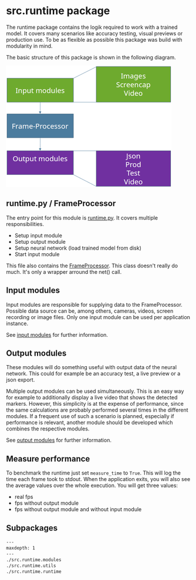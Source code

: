 # src.runtime package
The runtime package contains the logik required to work with a trained model. It covers many scenarios like accuracy testing, visual previews or production use.
To be as flexible as possible this package was build with modularity in mind. 

The basic structure of this package is shown in the following diagram.

![Diagram: Runtime module](./_static/runtime_diagram.png)

## runtime.py / FrameProcessor
The entry point for this module is [runtime.py](./src.runtime.runtime). It covers multiple responsibilities.
- Setup input module
- Setup output module
- Setup neural network (load trained model from disk)
- Start input module

This file also contains the [FrameProcessor](src.runtime.runtime.FrameProcessor). This class doesn't really do much.
It's only a wrapper arround the net() call.

## Input modules
Input modules are responsible for supplying data to the FrameProcessor. 
Possible data source can be, among others, cameras, videos, screen recording or image files.
Only one input module can be used per application instance.

See [input modules](./src.runtime.modules.input) for further information.

## Output modules
These modules will do something useful with output data of the neural network. 
This could for example be an accuracy test, a live preview or a json export.

Multiple output modules can be used simultaneously. 
This is an easy way for example to additionally display a live video that shows the detected markers. 
However, this simplicity is at the expense of performance, since the same calculations are probably performed several 
times in the different modules. If a frequent use of such a scenario is planned, especially if performance is relevant, 
another module should be developed which combines the respective modules. 

See [output modules](./src.runtime.modules.output) for further information.

## Measure performance
To benchmark the runtime just set `measure_time` to `True`. 
This will log the time each frame took to stdout. 
When the application exits, you will also see the average values over the whole execution. 
You will get three values:
- real fps
- fps without output module
- fps without output module and without input module

## Subpackages

```{toctree}
---
maxdepth: 1
---
./src.runtime.modules
./src.runtime.utils
./src.runtime.runtime
```




